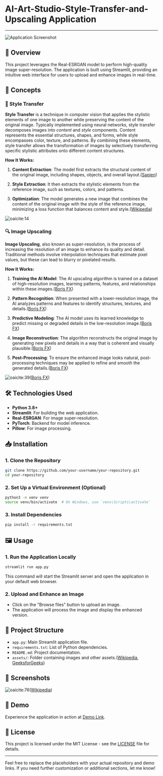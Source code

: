 # AI-Art-Studio-Style-Transfer-and-Upscaling Application

---

![Application Screenshot](./assets/screenshot.png)

## 🚀 Overview

This project leverages the Real-ESRGAN model to perform high-quality image super-resolution. The application is built using Streamlit, providing an intuitive web interface for users to upload and enhance images in real-time.

## 🧠 Concepts

### 🎨 Style Transfer

**Style Transfer** is a technique in computer vision that applies the stylistic elements of one image to another while preserving the content of the original image. Typically implemented using neural networks, style transfer decomposes images into *content* and *style* components. Content represents the essential structures, shapes, and forms, while style encompasses color, texture, and patterns. By combining these elements, style transfer allows the transformation of images by selectively transferring specific stylistic attributes onto different content structures.&#x20;

**How It Works:**

1. **Content Extraction**: The model first extracts the structural content of the original image, including shapes, objects, and overall layout.([Sapien][1])

2. **Style Extraction**: It then extracts the stylistic elements from the reference image, such as textures, colors, and patterns.

3. **Optimization**: The model generates a new image that combines the content of the original image with the style of the reference image, minimizing a loss function that balances content and style.([Wikipedia][2])

![oaicite:14](./assets/style_transfer_example.png)

### 🔍 Image Upscaling

**Image Upscaling**, also known as super-resolution, is the process of increasing the resolution of an image to enhance its quality and detail. Traditional methods involve interpolation techniques that estimate pixel values, but these can lead to blurry or pixelated results.&#x20;

**How It Works:**

1. **Training the AI Model**: The AI upscaling algorithm is trained on a dataset of high-resolution images, learning patterns, features, and relationships within these images.([Boris FX][3])

2. **Pattern Recognition**: When presented with a lower-resolution image, the AI analyzes patterns and features to identify structures, textures, and details.([Boris FX][3])

3. **Predictive Modeling**: The AI model uses its learned knowledge to predict missing or degraded details in the low-resolution image.([Boris FX][3])

4. **Image Reconstruction**: The algorithm reconstructs the original image by generating new pixels and details in a way that is coherent and visually plausible.([Boris FX][3])

5. **Post-Processing**: To ensure the enhanced image looks natural, post-processing techniques may be applied to refine and smooth the generated details.([Boris FX][3])

![oaicite:39](./assets/image_upscaling_example.png)([Boris FX][3])

## 🛠️ Technologies Used

* **Python 3.8+**
* **Streamlit**: For building the web application.
* **Real-ESRGAN**: For image super-resolution.
* **PyTorch**: Backend for model inference.
* **Pillow**: For image processing.

## 📥 Installation

### 1. Clone the Repository

```bash
git clone https://github.com/your-username/your-repository.git
cd your-repository
```

### 2. Set Up a Virtual Environment (Optional)

```bash
python3 -m venv venv
source venv/bin/activate  # On Windows, use `venv\Scripts\activate`
```

### 3. Install Dependencies

```bash
pip install -r requirements.txt
```

## 🖼️ Usage

### 1. Run the Application Locally

```bash
streamlit run app.py
```

This command will start the Streamlit server and open the application in your default web browser.

### 2. Upload and Enhance an Image

* Click on the "Browse files" button to upload an image.
* The application will process the image and display the enhanced version.

## 📄 Project Structure

* `app.py`: Main Streamlit application file.
* `requirements.txt`: List of Python dependencies.
* `README.md`: Project documentation.
* `assets/`: Folder containing images and other assets.([Wikipedia][4], [GeeksforGeeks][5])

## 📸 Screenshots

![oaicite:76](./assets/screenshot.png)([Wikipedia][4])

## 📌 Demo

Experience the application in action at [Demo Link](https://huggingface.co/spaces/your-username/your-space-name).

## 📄 License

This project is licensed under the MIT License - see the [LICENSE](LICENSE) file for details.

---

Feel free to replace the placeholders with your actual repository and demo links. If you need further customization or additional sections, let me know!

[1]: https://www.sapien.io/glossary/definition/neural-style-transfer?utm_source=chatgpt.com "Explanation of Neural Style Transfer | Sapien's AI Glossary"
[2]: https://en.wikipedia.org/wiki/Neural_style_transfer?utm_source=chatgpt.com "Neural style transfer"
[3]: https://blog.imagineersystems.com/blog/what-is-ai-upscaling-and-how-does-it-work/?utm_source=chatgpt.com "What is AI UpScaling And How Does It Work? | Boris FX"
[4]: https://en.wikipedia.org/wiki/StyleGAN?utm_source=chatgpt.com "StyleGAN"
[5]: https://www.geeksforgeeks.org/neural-style-transfer-with-tensorflow/?utm_source=chatgpt.com "Neural Style Transfer with TensorFlow | GeeksforGeeks"
